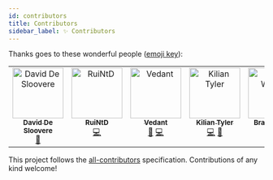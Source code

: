 ```yaml
---
id: contributors
title: Contributors
sidebar_label: ✨ Contributors
---
```


Thanks goes to these wonderful people ([emoji key][acek]):

<!-- ALL-CONTRIBUTORS-LIST:START - Do not remove or modify this section -->
<!-- prettier-ignore-start -->
<!-- markdownlint-disable -->
<table>
  <tbody>
    <tr>
      <td align="center" valign="top" width="14.28%"><a href="https://blog.deltacode.be"><img src="https://avatars.githubusercontent.com/u/352626?v=4?s=100" width="100px;" alt="David De Sloovere"/><br /><sub><b>David De Sloovere</b></sub></a><br /><a href="https://github.com/JanDeDobbeleer/aliae/commits?author=DavidDeSloovere" title="Documentation">📖</a></td>
      <td align="center" valign="top" width="14.28%"><a href="https://github.com/RuiNtD"><img src="https://avatars.githubusercontent.com/u/1149870?v=4?s=100" width="100px;" alt="RuiNtD"/><br /><sub><b>RuiNtD</b></sub></a><br /><a href="https://github.com/JanDeDobbeleer/aliae/commits?author=RuiNtD" title="Code">💻</a></td>
      <td align="center" valign="top" width="14.28%"><a href="https://bittu.eu.org"><img src="https://avatars.githubusercontent.com/u/83997633?v=4?s=100" width="100px;" alt="Vedant"/><br /><sub><b>Vedant</b></sub></a><br /><a href="#maintenance-vedantmgoyal2009" title="Maintenance">🚧</a> <a href="https://github.com/JanDeDobbeleer/aliae/commits?author=vedantmgoyal2009" title="Code">💻</a></td>
      <td align="center" valign="top" width="14.28%"><a href="https://github.com/kiliantyler"><img src="https://avatars.githubusercontent.com/u/22827191?v=4?s=100" width="100px;" alt="Kilian Tyler"/><br /><sub><b>Kilian Tyler</b></sub></a><br /><a href="https://github.com/JanDeDobbeleer/aliae/commits?author=kiliantyler" title="Code">💻</a> <a href="https://github.com/JanDeDobbeleer/aliae/commits?author=kiliantyler" title="Documentation">📖</a></td>
      <td align="center" valign="top" width="14.28%"><a href="http://boldandbrad.dev"><img src="https://avatars.githubusercontent.com/u/11165073?v=4?s=100" width="100px;" alt="Brad Wojcik"/><br /><sub><b>Brad Wojcik</b></sub></a><br /><a href="https://github.com/JanDeDobbeleer/aliae/commits?author=boldandbrad" title="Code">💻</a></td>
    </tr>
  </tbody>
</table>

<!-- markdownlint-restore -->
<!-- prettier-ignore-end -->

<!-- ALL-CONTRIBUTORS-LIST:END -->

This project follows the [all-contributors][ac] specification.
Contributions of any kind welcome!

[acek]: https://allcontributors.org/docs/en/emoji-key
[ac]: https://github.com/all-contributors/all-contributors
